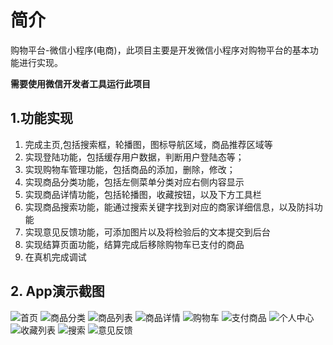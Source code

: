 # 简介
购物平台-微信小程序(电商)，此项目主要是开发微信小程序对购物平台的基本功能进行实现。

**需要使用微信开发者工具运行此项目**

## 1.功能实现
  1. 完成主页,包括搜索框，轮播图，图标导航区域，商品推荐区域等
  2. 实现登陆功能，包括缓存用户数据，判断用户登陆态等；
  3. 实现购物车管理功能，包括商品的添加，删除，修改；
  4. 实现商品分类功能，包括左侧菜单分类对应右侧内容显示
  5. 实现商品详情功能，包括轮播图，收藏按钮，以及下方工具栏
  6. 实现商品搜索功能，能通过搜索关键字找到对应的商家详细信息，以及防抖功能
  7. 实现意见反馈功能，可添加图片以及将检验后的文本提交到后台
  8. 实现结算页面功能，结算完成后移除购物车已支付的商品
  9. 在真机完成调试


## 2. App演示截图

![首页](./images/首页.PNG)
![商品分类](./images/商品分类.PNG)
![商品列表](./images/商品列表.PNG)
![商品详情](./images/商品详情.PNG)
![购物车](./images/购物车.PNG)
![支付商品](./images/支付商品.PNG)
![个人中心](./images/个人中心.PNG)
![收藏列表](./images/收藏列表.PNG)
![搜索](./images/搜索.PNG)
![意见反馈](./images/意见反馈.PNG)

